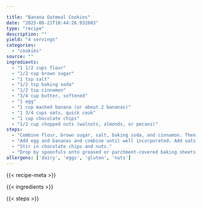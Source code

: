 ```yaml
---

title: "Banana Oatmeal Cookies"
date: "2025-08-21T10:44:26.932803"
type: "recipe"
description: ""
yield: "4 servings"
categories:
  - "cookies"
source: ""
ingredients:
  - "1 1/2 cups flour"
  - "1/2 cup brown sugar"
  - "1 tsp salt"
  - "1/2 tsp baking soda"
  - "1/2 tsp cinnamon"
  - "3/4 cup butter, softened"
  - "1 egg"
  - "1 cup mashed banana (or about 2 bananas)"
  - "1 3/4 cups oats, quick cook"
  - "1 cup chocolate chips"
  - "1/2 cup chopped nuts (walnuts, almonds, or pecans)"
steps:
  - "Combine flour, brown sugar, salt, baking soda, and cinnamon. Then add butter and mix until resembles coarse crumbs."
  - "Add egg and bananas and combine until well incorporated. Add oats."
  - "Stir in chocolate chips and nuts."
  - "Drop by spoonfuls onto greased or parchment-covered baking sheets. Bake at 375 for 10-13 minutes until golden brown."
allergens: ['dairy', 'eggs', 'gluten', 'nuts']
---
```


{{< recipe-meta >}}

{{< ingredients >}}

{{< steps >}}

